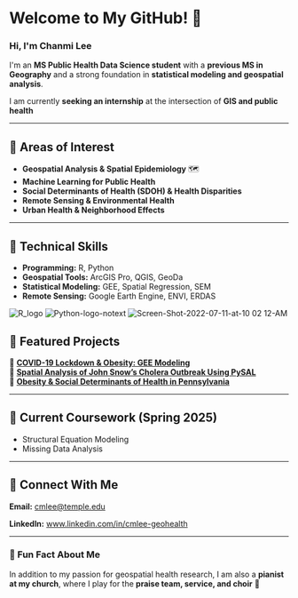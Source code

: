 # Welcome to My GitHub! 👋
### Hi, I'm Chanmi Lee 

I'm an **MS Public Health Data Science student** with a **previous MS in Geography** and a strong foundation in **statistical modeling and geospatial analysis**.

I am currently **seeking an internship** at the intersection of **GIS and public health**

---

## 📌 Areas of Interest
- **Geospatial Analysis & Spatial Epidemiology**  🗺
- **Machine Learning for Public Health**  
- **Social Determinants of Health (SDOH) & Health Disparities**  
- **Remote Sensing & Environmental Health**  
- **Urban Health & Neighborhood Effects**  

---

## 📌 Technical Skills
- **Programming:** R, Python
- **Geospatial Tools:** ArcGIS Pro, QGIS, GeoDa
- **Statistical Modeling:** GEE, Spatial Regression, SEM  
- **Remote Sensing:** Google Earth Engine, ENVI, ERDAS

![R_logo](https://github.com/user-attachments/assets/a7a570d8-dcad-4bc5-812d-9cfda841303e) ![Python-logo-notext](https://github.com/user-attachments/assets/09ff88e0-1538-4c71-a906-e3d65d675fd1) ![Screen-Shot-2022-07-11-at-10 02 12-AM](https://github.com/user-attachments/assets/7c4e233e-a885-4c9d-8c25-aec8d9bc60dd)

## 📌 Featured Projects
🔹 **[COVID-19 Lockdown & Obesity: GEE Modeling](https://github.com/geohealth/covid_obesity_GEE)**  
🔹 **[Spatial Analysis of John Snow’s Cholera Outbreak Using PySAL](https://github.com/geohealth/pysal_snow_cholera
)**  
🔹 **[Obesity & Social Determinants of Health in Pennsylvania](https://github.com/geohealth/obesity_SDOH_PA)**  

---

## 📌 Current Coursework (Spring 2025)
- Structural Equation Modeling  
- Missing Data Analysis 

---

## 📌 Connect With Me
**Email:** cmlee@temple.edu 

**LinkedIn:** www.linkedin.com/in/cmlee-geohealth

---

### 📌 Fun Fact About Me
In addition to my passion for geospatial health research, I am also a **pianist at my church**, where I play for the **praise team, service, and choir** 🎹


